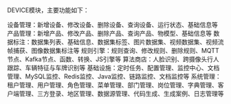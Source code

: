 DEVICE模块，主要功能如下：

设备管理：新增设备、修改设备、删除设备、查询设备、运行状态、基础信息等
产品管理：新增产品、修改产品、删除产品、查询产品、物模型、基础信息等
数据标注：数据集列表、基础信息、数据集标签、图片数据集、视频数据集、视频流帧捕获、图像数据集标注等
规则引擎：规则查询、修改规则、删除规则、MQTT节点、Kafka节点、函数、转换、JS引擎等
算法商店：人脸识别、跨摄像头行人跟踪、车辆特征与车牌识别等
基础设施：定时任务、配置管理、监控中心、文档管理、MySQL监控、Redis监控、Java监控、链路监控、文档监控等
系统管理：租户管理、用户管理、角色管理、菜单管理、部门管理、岗位管理、字典管理、客户端管理、三方登录、地区管理、数据源管理、代码生成、生成案例、日志管理等